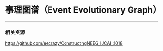 # 事理图谱（Event Evolutionary Graph）
---
### 相关资源

https://github.com/eecrazy/ConstructingNEEG_IJCAI_2018
